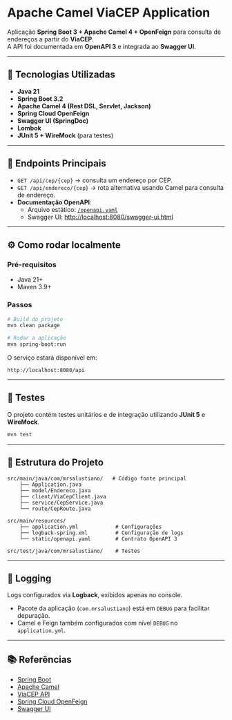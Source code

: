 # Apache Camel ViaCEP Application

Aplicação **Spring Boot 3 + Apache Camel 4 + OpenFeign** para consulta de endereços a partir do **ViaCEP**.  
A API foi documentada em **OpenAPI 3** e integrada ao **Swagger UI**.

---

## 📌 Tecnologias Utilizadas
- **Java 21**
- **Spring Boot 3.2**
- **Apache Camel 4 (Rest DSL, Servlet, Jackson)**
- **Spring Cloud OpenFeign**
- **Swagger UI (SpringDoc)**
- **Lombok**
- **JUnit 5 + WireMock** (para testes)

---

## 🚀 Endpoints Principais

- `GET /api/cep/{cep}` → consulta um endereço por CEP.  
- `GET /api/endereco/{cep}` → rota alternativa usando Camel para consulta de endereço.  
- **Documentação OpenAPI**:
  - Arquivo estático: [`/openapi.yaml`](src/main/resources/static/openapi.yaml)  
  - Swagger UI: [http://localhost:8080/swagger-ui.html](http://localhost:8080/swagger-ui.html)

---

## ⚙️ Como rodar localmente

### Pré-requisitos
- Java 21+
- Maven 3.9+

### Passos
```bash
# Build do projeto
mvn clean package

# Rodar a aplicação
mvn spring-boot:run
```

O serviço estará disponível em:
```
http://localhost:8080/api
```

---

## 🧪 Testes
O projeto contém testes unitários e de integração utilizando **JUnit 5** e **WireMock**.

```bash
mvn test
```

---

## 📄 Estrutura do Projeto
```
src/main/java/com/mrsalustiano/   # Código fonte principal
    ├── Application.java
    ├── model/Endereco.java
    ├── client/ViaCepClient.java
    ├── service/CepService.java
    └── route/CepRoute.java

src/main/resources/
    ├── application.yml            # Configurações
    ├── logback-spring.xml         # Configuração de logs
    └── static/openapi.yaml        # Contrato OpenAPI 3

src/test/java/com/mrsalustiano/    # Testes
```

---

## 📝 Logging
Logs configurados via **Logback**, exibidos apenas no console.  
- Pacote da aplicação (`com.mrsalustiano`) está em `DEBUG` para facilitar depuração.  
- Camel e Feign também configurados com nível `DEBUG` no `application.yml`.  

---

## 📚 Referências
- [Spring Boot](https://spring.io/projects/spring-boot)  
- [Apache Camel](https://camel.apache.org/)  
- [ViaCEP API](https://viacep.com.br/)  
- [Spring Cloud OpenFeign](https://spring.io/projects/spring-cloud-openfeign)  
- [Swagger UI](https://swagger.io/tools/swagger-ui/)  
